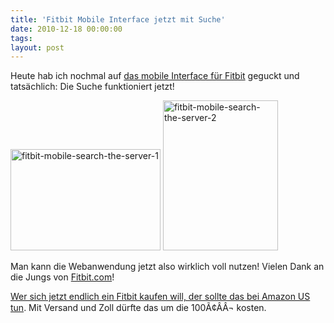 ```yaml
---
title: 'Fitbit Mobile Interface jetzt mit Suche'
date: 2010-12-18 00:00:00 
tags: 
layout: post
---
```

Heute hab ich nochmal auf <a href="http://carstenringe.net/fitbit-mit-neuem-interface-fur-mobilgerate">das mobile Interface für Fitbit</a> geguckt und tatsächlich: Die Suche funktioniert jetzt!

<a title="fitbit-mobile-search-the-server-1 by cringe, on Flickr" href="http://www.flickr.com/photos/cringe/5271314326/"><img src="http://farm6.static.flickr.com/5285/5271314326_ac27ce39a1_m.jpg" alt="fitbit-mobile-search-the-server-1" width="240" height="162" /></a> <a title="fitbit-mobile-search-the-server-2 by cringe, on Flickr" href="http://www.flickr.com/photos/cringe/5271314328/"><img src="http://farm6.static.flickr.com/5287/5271314328_0a5bbd7431_m.jpg" alt="fitbit-mobile-search-the-server-2" width="184" height="240" /></a>

Man kann die Webanwendung jetzt also wirklich voll nutzen! Vielen Dank an die Jungs von <a href="http://Fitbit.com">Fitbit.com</a>!

<a href="http://www.amazon.com/Fitbit-Wireless-Personal-Trainer-fitbit/dp/B0031P3HY2/kopisde-21">Wer sich jetzt endlich ein Fitbit kaufen will, der sollte das bei Amazon US tun</a>. Mit Versand und Zoll dürfte das um die 100Ã¢ÂÂ¬ kosten.
